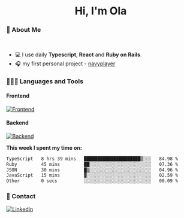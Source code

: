 <h1 align="center">Hi, I'm Ola</h1>

### 💅 About Me

<br/>

- 💻 I use daily **Typescript**, **React** and **Ruby on Rails**.
- 🎧 my first personal project - [navyplayer](https://navyplayer.netlify.app/)

### 👩🏻‍💻 Languages and Tools

#### Frontend

[![Frontend](https://skillicons.dev/icons?i=react,nextjs,ts,js,html,css,scss,tailwind)](https://skillicons.dev)

#### Backend
[![Backend](https://skillicons.dev/icons?i=nodejs,express,nestjs,rails,graphql)](https://skillicons.dev)

**This week I spent my time on:**

<!--START_SECTION:waka-->

```txt
TypeScript   8 hrs 39 mins   █████████████████████▒░░░   84.98 %
Ruby         45 mins         ██░░░░░░░░░░░░░░░░░░░░░░░   07.36 %
JSON         30 mins         █▒░░░░░░░░░░░░░░░░░░░░░░░   04.96 %
JavaScript   15 mins         ▓░░░░░░░░░░░░░░░░░░░░░░░░   02.59 %
Other        0 secs          ░░░░░░░░░░░░░░░░░░░░░░░░░   00.09 %
```

<!--END_SECTION:waka-->

### 📨 Contact
  
[![Linkedin](https://skillicons.dev/icons?i=linkedin)](https://linkedin.com/in/aleksandra-kamińska)
